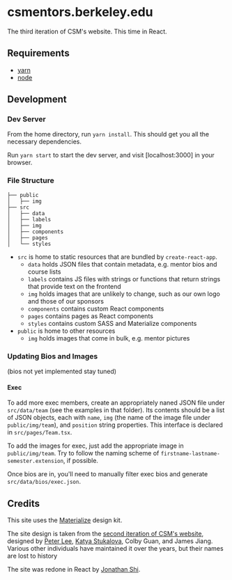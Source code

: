 # csmentors.berkeley.edu
The third iteration of CSM's website. This time in React.

## Requirements
- [yarn](https://yarnpkg.com/en/docs/install)
- [node](https://nodejs.org/en/)

## Development
### Dev Server
From the home directory, run `yarn install`. This should get you all the necessary dependencies.

Run `yarn start` to start the dev server, and visit [localhost:3000] in your browser.

### File Structure
```
├── public
│   ├── img
├── src
│   ├── data
│   ├── labels
│   ├── img
│   ├── components
│   ├── pages
│   └── styles
```
- `src` is home to static resources that are bundled by `create-react-app`.
    - `data` holds JSON files that contain metadata, e.g. mentor bios and course lists
    - `labels` contains JS files with strings or functions that return strings that provide text on the frontend
    - `img` holds images that are unlikely to change, such as our own logo and those of our sponsors
    - `components` contains custom React components
    - `pages` contains pages as React components
    - `styles` contains custom SASS and Materialize components
- `public` is home to other resources
    - `img` holds images that come in bulk, e.g. mentor pictures

### Updating Bios and Images
(bios not yet implemented stay tuned)

#### Exec
To add more exec members, create an appropriately naned JSON file under `src/data/team` (see the examples in that folder). Its contents should be a list of JSON objects, each with `name`, `img` (the name of the image file under `public/img/team`), and `position` string properties. This interface is declared in `src/pages/Team.tsx`.

To add the images for exec, just add the appropriate image in `public/img/team`. Try to follow the naming scheme of `firstname-lastname-semester.extension`, if possible.

Once bios are in, you'll need to manually filter exec bios and generate `src/data/bios/exec.json`.

## Credits
This site uses the [Materialize](https://materializecss.com/) design kit.

The site design is taken from the [second iteration of CSM's website](https://github.com/csmberkeley/csmberkeley.github.io), designed by [Peter Lee](http://www.peterlee.tech/), [Katya Stukalova](http://kstukalova.github.io/), Colby Guan, and James Jiang. Various other individuals have maintained it over the years, but their names are lost to history

The site was redone in React by [Jonathan Shi](http://jonathanshi.me/).
